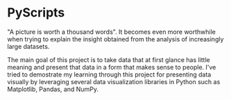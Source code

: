 # PyScripts
"A picture is worth a thousand words".
It becomes even more worthwhile when trying to explain the insight obtained from the analysis of increasingly large datasets.


The main goal of this project is to take data that at first glance has little meaning and present that data in a form that makes sense to people. 
I've tried to demostrate my learning through this project for presenting data visually by leveraging several data visualization libraries in Python such as Matplotlib, Pandas, and NumPy.
